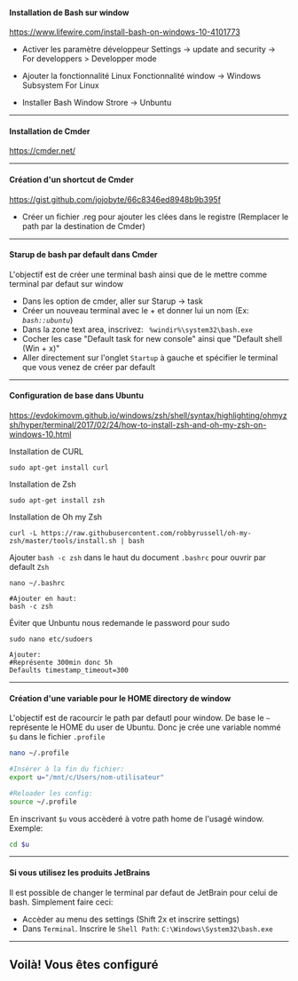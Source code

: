 

#### Installation de Bash sur window
https://www.lifewire.com/install-bash-on-windows-10-4101773
- Activer les paramètre développeur
Settings -> update and security -> For developpers > Developper mode

- Ajouter la fonctionnalité Linux
Fonctionnalité window -> Windows Subsystem For Linux

- Installer Bash
Window Strore -> Unbuntu

___
#### Installation de Cmder
https://cmder.net/

___

#### Création d'un shortcut de Cmder
https://gist.github.com/jojobyte/66c8346ed8948b9b395f

- Créer un fichier .reg pour ajouter les clées dans le registre
(Remplacer le path par la destination de Cmder)

___

#### Starup de bash par default dans Cmder
L'objectif est de créer une terminal bash ainsi que de le mettre comme terminal par defaut sur window
- Dans les option de cmder, aller sur Starup -> task
- Créer un nouveau terminal avec le + et donner lui un nom (Ex: _`bash::ubuntu`_)
- Dans la zone text area, inscrivez: ` %windir%\system32\bash.exe`
- Cocher les case "Default task for new console" ainsi que "Default shell (Win + x)"
- Aller directement sur l'onglet `Startup` à gauche et spécifier le terminal que vous venez de créer par default
___

#### Configuration de base dans Ubuntu
https://evdokimovm.github.io/windows/zsh/shell/syntax/highlighting/ohmyzsh/hyper/terminal/2017/02/24/how-to-install-zsh-and-oh-my-zsh-on-windows-10.html

Installation de CURL
```
sudo apt-get install curl
```

Installation de Zsh
```
sudo apt-get install zsh
```

Installation de Oh my Zsh
```
curl -L https://raw.githubusercontent.com/robbyrussell/oh-my-zsh/master/tools/install.sh | bash
```

Ajouter `bash -c zsh` dans le haut du document `.bashrc` pour ouvrir par default `Zsh`
```
nano ~/.bashrc

#Ajouter en haut:
bash -c zsh
```

Éviter que Unbuntu nous redemande le password pour sudo
```
sudo nano etc/sudoers

Ajouter:
#Représente 300min donc 5h
Defaults timestamp_timeout=300
```

___


#### Création d'une variable pour le HOME directory de window
L'objectif est de racourcir le path par defautl pour window. De base le `~` représente le HOME du user de Ubuntu.
Donc je crée une variable nommé `$u` dans le fichier `.profile`
```bash
nano ~/.profile

#Insérer à la fin du fichier:
export u="/mnt/c/Users/nom-utilisateur"

#Reloader les config:
source ~/.profile
```
En inscrivant `$u` vous accèderé à votre path home de l'usagé window.
Exemple:
```bash
cd $u
```
___

#### Si vous utilisez les produits JetBrains
Il est possible de changer le terminal par defaut de JetBrain pour celui de bash. Simplement faire ceci:
- Accèder au menu des settings (Shift 2x et inscrire settings)
- Dans `Terminal`. Inscrire le `Shell Path`: `C:\Windows\System32\bash.exe`
___




## Voilà! Vous êtes configuré
